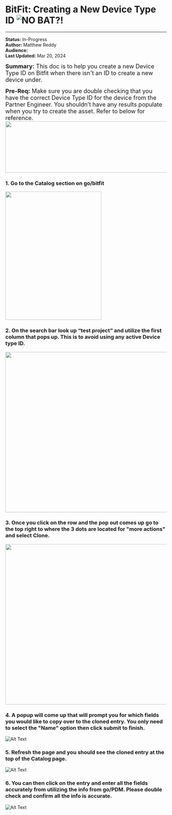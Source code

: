 # BitFit: Creating a New Device Type ID ![NO BAT?!](labsbat.png)


---

**Status:** In-Progress  
**Author:** Matthew Reddy  
**Audience:**   
**Last Updated:** Mar 20, 2024

<span style="font-size: large;">**Summary:** This doc is to help you create a new Device Type ID on Bitfit when there isn't an ID to create a new device under.</span>
 
<span style="font-size: large;">**Pre-Req:** Make sure you are double checking that you have the correct Device Type ID for the device from the Partner Engineer. You shouldn’t have any results populate when you try to create the asset. Refer to below for reference.</span>
<img src="bit1.png" width="800" height="160">

### 1. Go to the Catalog section on go/bitfit


   <img src="bit2.png" width="300" height="400">


### 2. On the search bar look up “test project” and utilize the first column that pops up. This is to avoid using any active Device type ID.
   <img src="bit3.png" width="800" height="500">

### 3. Once you click on the row and the pop out comes up go to the top right to where the 3 dots are located for "more actions" and select Clone.

    
 <img src="clone1.png" width="800" height="500">

### 4. A popup will come up that will prompt you for which fields you would like to copy over to the cloned entry. You only need to select the "Name" option then click submit to finish. 

   ![Alt Text](Clone2.png)

### 5. Refresh the page and you should see the cloned entry at the top of the Catalog page.
   ![Alt Text](clone3.png)

### 6. You can then click on the entry and enter all the fields accurately from utilizing the info from     go/PDM. Please double check and confirm all the info is accurate. 
   ![Alt Text](clone5.png)
